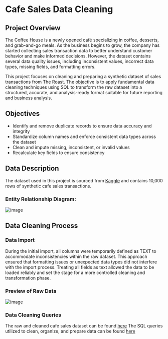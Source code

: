 # Cafe Sales Data Cleaning
## Project Overview
The Coffee House is a newly opened café specializing in coffee, desserts, and grab-and-go meals. As the business begins to grow, the company has started collecting sales transaction data to better understand customer behavior and make informed decisions. However, the dataset contains several data quality issues, including inconsistent values, incorrect data types, missing fields, and formatting errors.

This project focuses on cleaning and preparing a synthetic dataset of sales transactions from The Roast. The objective is to apply fundamental data cleaning techniques using SQL to transform the raw dataset into a structured, accurate, and analysis-ready format suitable for future reporting and business analysis.
## Objectives
* Identify and remove duplicate records to ensure data accuracy and integrity
* Standardize column names and enforce consistent data types across the dataset
* Clean and impute missing, inconsistent, or invalid values
* Recalculate key fields to ensure consistency
## Data Description
The dataset used in this project is sourced from [Kaggle](https://www.kaggle.com/datasets/ahmedmohamed2003/cafe-sales-dirty-data-for-cleaning-training) and contains 10,000 rows of synthetic cafe sales transactions.
### Entity Relationship Diagram:
![image](https://github.com/user-attachments/assets/222a4e49-5b93-4337-ab4c-54979172e091)
## Data Cleaning Process
### Data Import
During the initial import, all columns were temporarily defined as TEXT to accommodate inconsistencies within the raw dataset. This approach ensured that formatting issues or unexpected data types did not interfere with the import process. Treating all fields as text allowed the data to be loaded reliably and set the stage for a more controlled cleaning and transformation phase.
### Preview of Raw Data
![image](https://github.com/user-attachments/assets/66fb76e1-b685-45e1-a622-56778dc6775d)
### Data Cleaning Queries
The raw and cleaned cafe sales dataset can be found [here](https://github.com/Jlee2537/Cafe-Sales/tree/main/Dataset)
The SQL queries utilized to clean, organize, and prepare data can be found [here](https://github.com/Jlee2537/Cafe-Sales/blob/main/SQL/cafe_sales_queries.sql)
